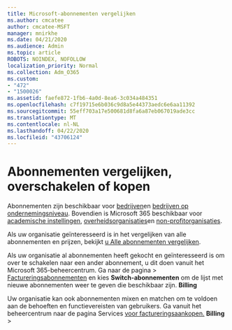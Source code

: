 ```yaml
---
title: Microsoft-abonnementen vergelijken
ms.author: cmcatee
author: cmcatee-MSFT
manager: mnirkhe
ms.date: 04/21/2020
ms.audience: Admin
ms.topic: article
ROBOTS: NOINDEX, NOFOLLOW
localization_priority: Normal
ms.collection: Adm_O365
ms.custom:
- "472"
- "1500026"
ms.assetid: faefe872-1fb6-4a0d-8ea6-3c034a484351
ms.openlocfilehash: c7f19715e6b036c9d8a5e44373aedc6e6aa11392
ms.sourcegitcommit: 55eff703a17e500681d8fa6a87eb067019ade3cc
ms.translationtype: MT
ms.contentlocale: nl-NL
ms.lasthandoff: 04/22/2020
ms.locfileid: "43706124"
---
```

# <a name="compare-switch-or-purchase-subscriptions"></a>Abonnementen vergelijken, overschakelen of kopen
  
Abonnementen zijn beschikbaar voor [bedrijven](https://products.office.com/compare-all-microsoft-office-products?tab=2)en [bedrijven op ondernemingsniveau](https://products.office.com/business/compare-more-office-365-for-business-plans). Bovendien is Microsoft 365 beschikbaar voor [academische instellingen](https://products.office.com/academic/compare-office-365-education-plans), [overheidsorganisaties](https://products.office.com/government/compare-office-365-government-plans)en [non-profitorganisaties](https://products.office.com/nonprofit/office-365-nonprofit-plans-and-pricing?tab=1).
  
Als uw organisatie geïnteresseerd is in het vergelijken van alle abonnementen en prijzen, bekijkt [u Alle abonnementen vergelijken](https://products.office.com/business/compare-more-office-365-for-business-plans).
  
Als uw organisatie al abonnementen heeft gekocht en geïnteresseerd is om over te schakelen naar een ander abonnement, u dit doen vanuit het Microsoft 365-beheercentrum. Ga naar de pagina \> [Factureringsabonnementen](https://go.microsoft.com/fwlink/p/?linkid=842054) en kies **Switch-abonnementen** om de lijst met nieuwe abonnementen weer te geven die beschikbaar zijn. **Billing**
  
Uw organisatie kan ook abonnementen mixen en matchen om te voldoen aan de behoeften en functievereisten van gebruikers. Ga vanuit het beheercentrum naar de pagina Services [voor factureringsaankopen.](https://go.microsoft.com/fwlink/p/?linkid=868433) **Billing** \>